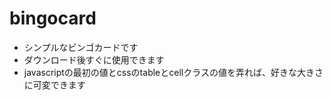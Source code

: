 # bingocard
* シンプルなビンゴカードです
* ダウンロード後すぐに使用できます
* javascriptの最初の値とcssのtableとcellクラスの値を弄れば、好きな大きさに可変できます   
